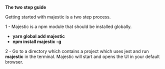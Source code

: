 **The two step guide**

Getting started with majestic is a two step process.

1 - Majestic is a npm module that should be installed globally.

* **yarn global add majestic**
* **npm install majestic -g**

2 - Go to a directory which contains a project which uses jest and run **majestic** in the terminal. Majestic will start and opens the UI in your default browser.
